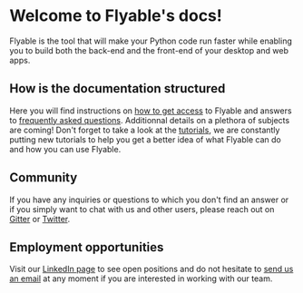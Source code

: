 # Welcome to Flyable's docs!

Flyable is the tool that will make your Python code run faster while enabling you to build both the back-end and the front-end of your desktop and web apps.

## How is the documentation structured

Here you will find instructions on [how to get access](get-started.md#_1-install) to Flyable and answers to [frequently asked questions](faq.md). Additionnal details on a plethora of subjects are coming! Don't forget to take a look at the [tutorials](http://flyabledev.com/tutorial.html), we are constantly putting new tutorials to help you get a better idea of what Flyable can do and how you can use Flyable.

## Community

If you have any inquiries or questions to which you don't find an answer or if you simply want to chat with us and other users, please reach out on [Gitter](https://gitter.im/FlyableDev/community) or [Twitter](https://twitter.com/FlyableDev).

## Employment opportunities

Visit our [LinkedIn page](https://www.linkedin.com/company/flyable) to see open positions and do not hesitate to [send us an email](mailto:contact@flyable.dev) at any moment if you are interested in working with our team.
